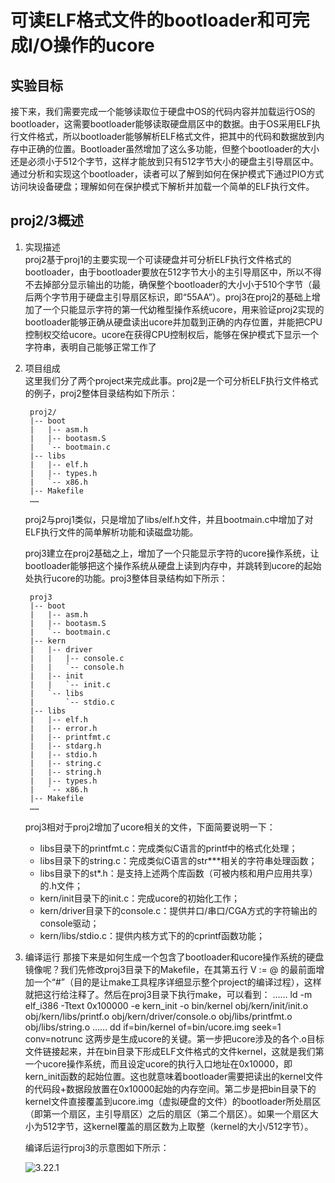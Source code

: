 # 可读ELF格式文件的bootloader和可完成I/O操作的ucore

## 实验目标
接下来，我们需要完成一个能够读取位于硬盘中OS的代码内容并加载运行OS的bootloader，这需要bootloader能够读取硬盘扇区中的数据。由于OS采用ELF执行文件格式，所以bootloader能够解析ELF格式文件，把其中的代码和数据放到内存中正确的位置。Bootloader虽然增加了这么多功能，但整个bootloader的大小还是必须小于512个字节，这样才能放到只有512字节大小的硬盘主引导扇区中。通过分析和实现这个bootloader，读者可以了解到如何在保护模式下通过PIO方式访问块设备硬盘；理解如何在保护模式下解析并加载一个简单的ELF执行文件。

## proj2/3概述

1. 实现描述  
	proj2基于proj1的主要实现一个可读硬盘并可分析ELF执行文件格式的bootloader，由于bootloader要放在512字节大小的主引导扇区中，所以不得不去掉部分显示输出的功能，确保整个bootloader的大小小于510个字节（最后两个字节用于硬盘主引导扇区标识，即“55AA”）。proj3在proj2的基础上增加了一个只能显示字符的第一代幼稚型操作系统ucore，用来验证proj2实现的bootloader能够正确从硬盘读出ucore并加载到正确的内存位置，并能把CPU控制权交给ucore。ucore在获得CPU控制权后，能够在保护模式下显示一个字符串，表明自己能够正常工作了

2. 项目组成  
	这里我们分了两个project来完成此事。proj2是一个可分析ELF执行文件格式的例子，proj2整体目录结构如下所示：

        proj2/
        |-- boot
        |   |-- asm.h
        |   |-- bootasm.S
        |   `-- bootmain.c
        |-- libs
        |   |-- elf.h
        |   |-- types.h
        |   `-- x86.h
        |-- Makefile
        ……
	proj2与proj1类似，只是增加了libs/elf.h文件，并且bootmain.c中增加了对ELF执行文件的简单解析功能和读磁盘功能。
    
	proj3建立在proj2基础之上，增加了一个只能显示字符的ucore操作系统，让bootloader能够把这个操作系统从硬盘上读到内存中，并跳转到ucore的起始处执行ucore的功能。proj3整体目录结构如下所示：
    
        proj3
        |-- boot
        |   |-- asm.h
        |   |-- bootasm.S
        |   `-- bootmain.c
        |-- kern
        |   |-- driver
        |   |   |-- console.c
        |   |   `-- console.h
        |   |-- init
        |   |   `-- init.c
        |   `-- libs
        |       `-- stdio.c
        |-- libs
        |   |-- elf.h
        |   |-- error.h
        |   |-- printfmt.c
        |   |-- stdarg.h
        |   |-- stdio.h
        |   |-- string.c
        |   |-- string.h
        |   |-- types.h
        |   `-- x86.h
        |-- Makefile
        ……
	proj3相对于proj2增加了ucore相关的文件，下面简要说明一下：
	* libs目录下的printfmt.c：完成类似C语言的printf中的格式化处理；
	* libs目录下的string.c：完成类似C语言的str\*\*\*相关的字符串处理函数；
	* libs目录下的st*.h：是支持上述两个库函数（可被内核和用户应用共享）的.h文件；
	* kern/init目录下的init.c：完成ucore的初始化工作；
	* kern/driver目录下的console.c：提供并口/串口/CGA方式的字符输出的console驱动；
	* kern/libs/stdio.c：提供内核方式下的的cprintf函数功能；
	 
3. 编译运行
	那接下来是如何生成一个包含了bootloader和ucore操作系统的硬盘镜像呢？我们先修改proj3目录下的Makefile，在其第五行
        V       := @
	的最前面增加一个“#”（目的是让make工具程序详细显示整个project的编译过程），这样就把这行给注释了。然后在proj3目录下执行make，可以看到：
        ……
        ld -m    elf_i386 -Ttext 0x100000 -e kern_init -o bin/kernel obj/kern/init/init.o obj/kern/libs/printf.o obj/kern/driver/console.o obj/libs/printfmt.o obj/libs/string.o
        ……
        dd if=bin/kernel of=bin/ucore.img seek=1 conv=notrunc
这两步是生成ucore的关键。第一步把ucore涉及的各个.o目标文件链接起来，并在bin目录下形成ELF文件格式的文件kernel，这就是我们第一个ucore操作系统，而且设定ucore的执行入口地址在0x10000，即kern_init函数的起始位置。这也就意味着bootloader需要把读出的kernel文件的代码段+数据段放置在0x10000起始的内存空间。第二步是把bin目录下的kernel文件直接覆盖到ucore.img（虚拟硬盘的文件）的bootloader所处扇区（即第一个扇区，主引导扇区）之后的扇区（第二个扇区）。如果一个扇区大小为512字节，这kernel覆盖的扇区数为上取整（kernel的大小/512字节）。

	编译后运行proj3的示意图如下所示：
	
    ![3.22.1](figures/3.22.1.png)
  